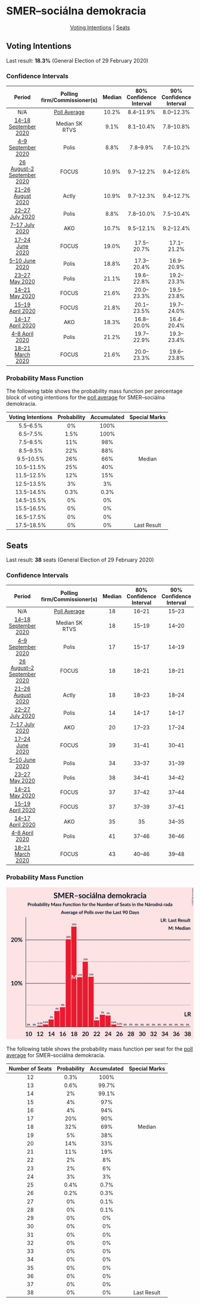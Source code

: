 # SMER–sociálna demokracia

<p align="center"><a href="#voting-intentions">Voting Intentions</a> | <a href="#seats">Seats</a></p>

## Voting Intentions

Last result: **18.3%** (General Election of 29 February 2020)

### Confidence Intervals

| Period     | Polling firm/Commissioner(s) | Median | 80% Confidence Interval | 90% Confidence Interval | 95% Confidence Interval | 99% Confidence Interval |
|:----------:|:----------------:|:-----------:|:-----------------------:|:-----------------------:|:-----------------------:|:-----------------------:|
| N/A | [Poll Average](average.html) | 10.2% | 8.4–11.9% | 8.0–12.3% | 7.7–12.7% | 7.2–13.4% |
| [14–18 September 2020](2020-09-18-MedianSK.html) | Median SK <br> RTVS | 9.1% | 8.1–10.4% | 7.8–10.8% | 7.5–11.1% | 7.0–11.7% |
| [4–9 September 2020](2020-09-09-Polis.html) | Polis | 8.8% | 7.8–9.9% | 7.6–10.2% | 7.3–10.5% | 6.9–11.1% |
| [26 August–2 September 2020](2020-09-02-FOCUS.html) | FOCUS | 10.9% | 9.7–12.2% | 9.4–12.6% | 9.1–12.9% | 8.6–13.6% |
| [21–26 August 2020](2020-08-26-Actly.html) | Actly | 10.9% | 9.7–12.3% | 9.4–12.7% | 9.1–13.0% | 8.6–13.7% |
| [22–27 July 2020](2020-07-27-Polis.html) | Polis | 8.8% | 7.8–10.0% | 7.5–10.4% | 7.2–10.7% | 6.8–11.3% |
| [7–17 July 2020](2020-07-17-AKO.html) | AKO | 10.7% | 9.5–12.1% | 9.2–12.4% | 8.9–12.8% | 8.4–13.5% |
| [17–24 June 2020](2020-06-24-FOCUS.html) | FOCUS | 19.0% | 17.5–20.7% | 17.1–21.2% | 16.7–21.6% | 16.0–22.4% |
| [5–10 June 2020](2020-06-10-Polis.html) | Polis | 18.8% | 17.3–20.4% | 16.9–20.9% | 16.6–21.3% | 15.9–22.1% |
| [23–27 May 2020](2020-05-27-Polis.html) | Polis | 21.1% | 19.6–22.8% | 19.2–23.3% | 18.8–23.7% | 18.1–24.5% |
| [14–21 May 2020](2020-05-21-FOCUS.html) | FOCUS | 21.6% | 20.0–23.3% | 19.5–23.8% | 19.1–24.2% | 18.4–25.1% |
| [15–19 April 2020](2020-04-19-FOCUS.html) | FOCUS | 21.8% | 20.1–23.5% | 19.7–24.0% | 19.3–24.4% | 18.6–25.2% |
| [14–17 April 2020](2020-04-17-AKO.html) | AKO | 18.3% | 16.8–20.0% | 16.4–20.4% | 16.0–20.8% | 15.3–21.6% |
| [4–8 April 2020](2020-04-08-Polis.html) | Polis | 21.2% | 19.7–22.9% | 19.3–23.4% | 18.9–23.8% | 18.2–24.6% |
| [18–21 March 2020](2020-03-21-FOCUS.html) | FOCUS | 21.6% | 20.0–23.3% | 19.6–23.8% | 19.2–24.2% | 18.4–25.1% |

### Probability Mass Function

The following table shows the probability mass function per percentage block of voting intentions for the [poll average](average.html) for SMER–sociálna demokracia.

| Voting Intentions | Probability | Accumulated | Special Marks |
|:-----------------:|:-----------:|:-----------:|:-------------:|
| 5.5–6.5% | 0% | 100% |  |
| 6.5–7.5% | 1.5% | 100% |  |
| 7.5–8.5% | 11% | 98% |  |
| 8.5–9.5% | 22% | 88% |  |
| 9.5–10.5% | 26% | 66% | Median |
| 10.5–11.5% | 25% | 40% |  |
| 11.5–12.5% | 12% | 15% |  |
| 12.5–13.5% | 3% | 3% |  |
| 13.5–14.5% | 0.3% | 0.3% |  |
| 14.5–15.5% | 0% | 0% |  |
| 15.5–16.5% | 0% | 0% |  |
| 16.5–17.5% | 0% | 0% |  |
| 17.5–18.5% | 0% | 0% | Last Result |


## Seats

Last result: **38** seats (General Election of 29 February 2020)

### Confidence Intervals

| Period     | Polling firm/Commissioner(s) | Median | 80% Confidence Interval | 90% Confidence Interval | 95% Confidence Interval | 99% Confidence Interval |
|:----------:|:----------------:|:------:|:-----------------------:|:-----------------------:|:-----------------------:|:-----------------------:|
| N/A | [Poll Average](average.html) | 18 | 16–21 | 15–23 | 14–24 | 13–25 |
| [14–18 September 2020](2020-09-18-MedianSK.html) | Median SK <br> RTVS | 18 | 15–19 | 14–20 | 14–20 | 14–21 |
| [4–9 September 2020](2020-09-09-Polis.html) | Polis | 17 | 15–17 | 14–19 | 13–20 | 12–21 |
| [26 August–2 September 2020](2020-09-02-FOCUS.html) | FOCUS | 18 | 18–21 | 18–21 | 18–22 | 17–24 |
| [21–26 August 2020](2020-08-26-Actly.html) | Actly | 18 | 18–23 | 18–24 | 17–24 | 16–26 |
| [22–27 July 2020](2020-07-27-Polis.html) | Polis | 14 | 14–17 | 14–17 | 13–17 | 12–21 |
| [7–17 July 2020](2020-07-17-AKO.html) | AKO | 20 | 17–23 | 17–24 | 17–24 | 16–25 |
| [17–24 June 2020](2020-06-24-FOCUS.html) | FOCUS | 39 | 31–41 | 30–41 | 30–41 | 30–44 |
| [5–10 June 2020](2020-06-10-Polis.html) | Polis | 34 | 33–37 | 31–39 | 30–39 | 29–41 |
| [23–27 May 2020](2020-05-27-Polis.html) | Polis | 38 | 34–41 | 34–42 | 34–44 | 32–45 |
| [14–21 May 2020](2020-05-21-FOCUS.html) | FOCUS | 37 | 37–42 | 37–44 | 34–44 | 31–44 |
| [15–19 April 2020](2020-04-19-FOCUS.html) | FOCUS | 37 | 37–39 | 37–41 | 37–42 | 35–45 |
| [14–17 April 2020](2020-04-17-AKO.html) | AKO | 35 | 35 | 34–35 | 32–35 | 29–35 |
| [4–8 April 2020](2020-04-08-Polis.html) | Polis | 41 | 37–46 | 36–46 | 34–48 | 33–50 |
| [18–21 March 2020](2020-03-21-FOCUS.html) | FOCUS | 43 | 40–46 | 39–48 | 37–52 | 34–53 |

### Probability Mass Function

![Graph with seats probability mass function not yet produced](average-seats-pmf-smer–sociálnademokracia.png "Seats Probability Mass Function")

The following table shows the probability mass function per seat for the [poll average](average.html) for SMER–sociálna demokracia.

| Number of Seats | Probability | Accumulated | Special Marks |
|:---------------:|:-----------:|:-----------:|:-------------:|
| 12 | 0.3% | 100% |  |
| 13 | 0.6% | 99.7% |  |
| 14 | 2% | 99.1% |  |
| 15 | 4% | 97% |  |
| 16 | 4% | 94% |  |
| 17 | 20% | 90% |  |
| 18 | 32% | 69% | Median |
| 19 | 5% | 38% |  |
| 20 | 14% | 33% |  |
| 21 | 11% | 19% |  |
| 22 | 2% | 8% |  |
| 23 | 2% | 6% |  |
| 24 | 3% | 3% |  |
| 25 | 0.4% | 0.7% |  |
| 26 | 0.2% | 0.3% |  |
| 27 | 0% | 0.1% |  |
| 28 | 0% | 0.1% |  |
| 29 | 0% | 0% |  |
| 30 | 0% | 0% |  |
| 31 | 0% | 0% |  |
| 32 | 0% | 0% |  |
| 33 | 0% | 0% |  |
| 34 | 0% | 0% |  |
| 35 | 0% | 0% |  |
| 36 | 0% | 0% |  |
| 37 | 0% | 0% |  |
| 38 | 0% | 0% | Last Result |


